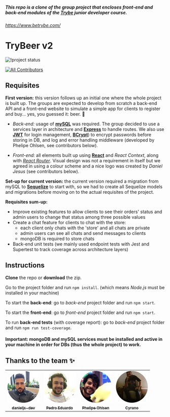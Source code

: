 ##### This repo is a clone of the group project that encloses front-end and back-end modules of the [Trybe](https://www.betrybe.com/) junior developer course.
###### https://www.betrybe.com/

# TryBeer v2

![!project status](https://img.shields.io/badge/status-development-yellow)
<!-- ALL-CONTRIBUTORS-BADGE:START - Do not remove or modify this section -->
[![All Contributors](https://img.shields.io/badge/all_contributors-4-informational.svg?style=flat-square)](#contributors)
<!-- ALL-CONTRIBUTORS-BADGE:END -->
## Requisites

**First version:** this version follows up an initial one where the whole project is built up. The groups are expected to develop from scratch a back-end API and a front-end website to simulate a simple app for clients to register and buy... yes, you guessed it: beer. 🍺

- *Back-end:* usage of [**mySQL**](https://www.mysql.com/) was required. The group decided to use a services layer in architecture and [**Express**](https://expressjs.com/) to handle routes. We also use [**JWT**](https://jwt.io/) for login management, [**BCrypt**](https://www.npmjs.com/package/bcrypt)) to encrypt passwords before storing in DB, and log and error handling middleware (developed by Phelipe Ohlsen, see contributors below). 

- *Front-end:* all elements built up using [**React**](https://reactjs.org/) and *React Context*, along with [*React Router*](https://reactrouter.com/). Visual design was not a requirement in itself but we agreed in using a colour scheme and a nice logo was created by *Daniel Jesus* (see contributors below).
  
**Set-up for current version:** the current version required a migration from mySQL to [**Sequelize**](https://sequelize.org/) to start with, so we had to create all Sequelize models and migrations before moving on to the actual requisites of the project.

**Requisites sum-up:**

- Improve existing features to allow clients to see their orders' status and admin users to change that status among three possible values
- Create a chat feature for clients to chat with the store:
  - each client only chats with the 'store' and all chats are private
  - admin users can see all chats and send messages to clients
  - mongoDB is required to store chats
- Back-end unit tests (we mainly used endpoint tests with Jest and Supertest to track coverage across architecture layers)

## Instructions

**Clone** the repo or **download** the zip.

Go to the project folder and run `npm install`. (which means *Node.js* must be installed in your machine)

To start the **back-end**: go to *back-end* project folder and run `npm start`.

To start the **front-end**: go to *front-end* project folder and run `npm start`.  

To run **back-end tests** (with coverage report): go to *back-end* project folder and run `npm run test-coverage`.  

#### Important: mongoDB and mySQL services must be installed and active in your machine in order for DBs (thus the whole project) to work.

## Thanks to the team ✨

<!-- ALL-CONTRIBUTORS-LIST:START - Do not remove or modify this section -->
<!-- prettier-ignore-start -->
<!-- markdownlint-disable -->
<table>
  <tr>
    <td align="center"><a href="https://github.com/danieljs-dev"><img src="./public/github-daniel.png" width="100px;" alt=""/><br /><sub><b>danieljs-dev</b></sub></a></td>
    <td align="center"><a href="https://github.com/PedimEduardo"><img src="./public/github-pedro.png" width="100px;" alt=""/><br /><sub><b>Pedro Eduardo </b></sub></a></td>
    <td align="center"><a href="https://github.com/phelipe-ohlsen"><img src="./public/github-phelipe.png" width="100px;" alt=""/><br /><sub><b>Phelipe Ohlsen</b></sub></a></td>
    <td align="center"><a href="http://www.cyranowebdev.com"><img src="./public/github-madsen.png" width="100px;" alt=""/><br /><sub><b>Cyrano</b></sub></a></td>
  </tr>
</table>

<!-- markdownlint-restore -->
<!-- prettier-ignore-end -->

<!-- ALL-CONTRIBUTORS-LIST:END -->

